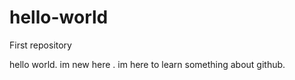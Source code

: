 # hello-world
First repository

hello world. im new here . im here to learn something about github.
